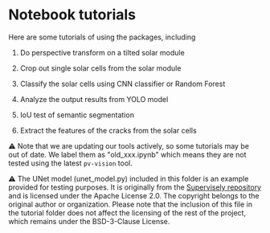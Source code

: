 # Notebook tutorials

Here are some tutorials of using the packages, including 

1. Do perspective transform on a tilted solar module 

2. Crop out single solar cells from the solar module

3. Classify the solar cells using CNN classifier or Random Forest

4. Analyze the output results from YOLO model 

5. IoU test of semantic segmentation

6. Extract the features of the cracks from the solar cells


:warning: Note that we are updating our tools actively, so some tutorials may be out of date. We label them as "old_xxx.ipynb" which means they are not tested using the latest `pv-vision` tool. 

:warning: The UNet model (unet_model.py) included in this folder is an example provided for testing purposes. It is originally from the [Supervisely repository](https://github.com/supervisely/supervisely/blob/master/plugins/nn/unet_v2/src/unet.py) and is licensed under the Apache License 2.0. The copyright belongs to the original author or organization. Please note that the inclusion of this file in the tutorial folder does not affect the licensing of the rest of the project, which remains under the BSD-3-Clause License.